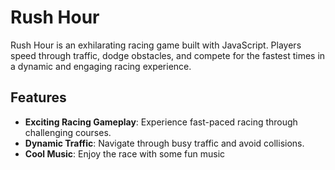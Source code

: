 # Rush Hour


Rush Hour is an exhilarating racing game built with JavaScript. Players speed through traffic, dodge obstacles, and compete for the fastest times in a dynamic and engaging racing experience.


##  Features

- **Exciting Racing Gameplay**: Experience fast-paced racing through challenging courses.
- **Dynamic Traffic**: Navigate through busy traffic and avoid collisions.
- **Cool Music**: Enjoy the race with some fun music
